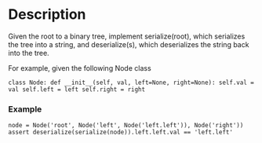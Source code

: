 # Description

Given the root to a binary tree, implement serialize(root), which serializes the tree into a string, and deserialize(s), which deserializes the string back into the tree.

For example, given the following Node class

``
class Node:
    def __init__(self, val, left=None, right=None):
        self.val = val
        self.left = left
        self.right = right
``

### Example
``
node = Node('root', Node('left', Node('left.left')), Node('right'))
assert deserialize(serialize(node)).left.left.val == 'left.left'
``
